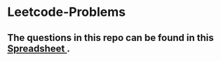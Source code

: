 # Leetcode-Problems
## The questions in this repo can be found in this <a href = "https://docs.google.com/spreadsheets/d/1ks17ii6gcBrN6HZF2UfXsz4Y_dIeY0ZofvEa1p2kFdQ/edit#gid=0"> Spreadsheet </a>.
